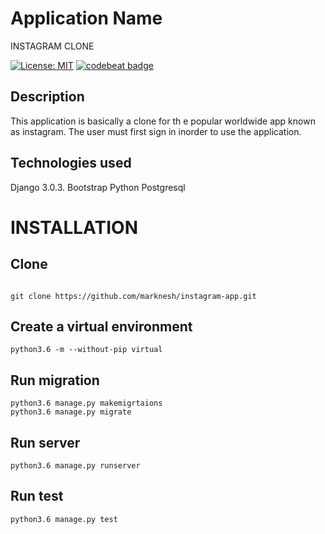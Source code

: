 # Application Name
INSTAGRAM CLONE

[![License: MIT](https://img.shields.io/badge/License-MIT-yellow.svg)](https://opensource.org/licenses/MIT)
[![codebeat badge](https://codebeat.co/badges/58531776-29fa-4ca1-91f9-2aa69127a924)](https://codebeat.co/projects/github-com-marknesh-instagram-app-master)
## Description
This application is basically a clone for th e popular worldwide app known as instagram.
The user must first sign in inorder to use the application.

## Technologies used

Django 3.0.3.
Bootstrap
Python
Postgresql

# INSTALLATION

## Clone
```

git clone https://github.com/marknesh/instagram-app.git

```

## Create a virtual environment
```
python3.6 -m --without-pip virtual

```
## Run migration
```
python3.6 manage.py makemigrtaions
python3.6 manage.py migrate

```
## Run server
```
python3.6 manage.py runserver

```
## Run test
```
python3.6 manage.py test
```
